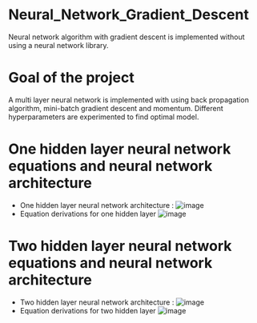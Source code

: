 # Neural_Network_Gradient_Descent
Neural network algorithm with gradient descent is implemented without using a neural network library.

# Goal of the project 

A multi layer neural network is implemented with using back propagation
algorithm, mini-batch gradient descent and momentum. Different hyperparameters
are experimented to find optimal model. 

# One hidden layer neural network equations and neural network architecture
 - One hidden layer neural network architecture :
![image](https://user-images.githubusercontent.com/17252665/90631471-7b666280-e22b-11ea-88c9-1e2a16e47e7d.png)
- Equation derivations for one hidden layer
![image](https://user-images.githubusercontent.com/17252665/90631487-828d7080-e22b-11ea-8ce0-a37940cb091e.png)


# Two hidden layer neural network equations and neural network architecture

- Two hidden layer neural network architecture :
![image](https://user-images.githubusercontent.com/17252665/90631493-85886100-e22b-11ea-8ee1-48c5d9d8bd09.png)
- Equation derivations for two hidden layer
![image](https://user-images.githubusercontent.com/17252665/90631499-88835180-e22b-11ea-8764-e12c1f7f639f.png)
